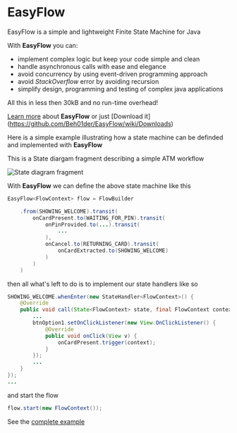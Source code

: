 EasyFlow
========

EasyFlow is a simple and lightweight Finite State Machine for Java

With **EasyFlow** you can:
* implement complex logic but keep your code simple and clean
* handle asynchronous calls with ease and elegance
* avoid concurrency by using event-driven programming approach
* avoid *StackOverflow* error by avoiding recursion
* simplify design, programming and testing of complex java applications

All this in less then 30kB and no run-time overhead!

[Learn more](https://github.com/Beh01der/EasyFlow/wiki) about **EasyFlow** or just [Download it] (https://github.com/Beh01der/EasyFlow/wiki/Downloads)

Here is a simple example illustrating how a state machine can be definded and implemented with **EasyFlow**

This is a State diargam fragment describing a simple ATM workflow

![State diagram fragment](http://datasymphony.com.au/wp-content/uploads/2013/04/atm_example.png)

With **EasyFlow** we can define the above state machine like this

```java
EasyFlow<FlowContext> flow = FlowBuilder

    .from(SHOWING_WELCOME).transit(
        onCardPresent.to(WAITING_FOR_PIN).transit(
            onPinProvided.to(...).transit(
                ...
            ),
            onCancel.to(RETURNING_CARD).transit(
                onCardExtracted.to(SHOWING_WELCOME)
            )
        )
    )
```
then all what's left to do is to implement our state handlers like so
```java
SHOWING_WELCOME.whenEnter(new StateHandler<FlowContext>() {
    @Override
    public void call(State<FlowContext> state, final FlowContext context) throws Exception {
        ...
        btnOption1.setOnClickListener(new View.OnClickListener() {
            @Override
            public void onClick(View v) {
                onCardPresent.trigger(context);
            }
        });
        ...
    }
});
...
```
and start the flow
```java
flow.start(new FlowContext());
```
See the [complete example](https://github.com/Beh01der/EasyFlow-example-AtmEmulator/blob/master/src/au/com/ds/ef/ae/AtmEmulator/MainActivity.java)
